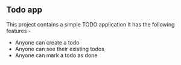 ## Todo app

This project contains a simple TODO application
It has the following features -

- Anyone can create a todo
- Anyone can see their existing todos
- Anyone can mark a todo as done

